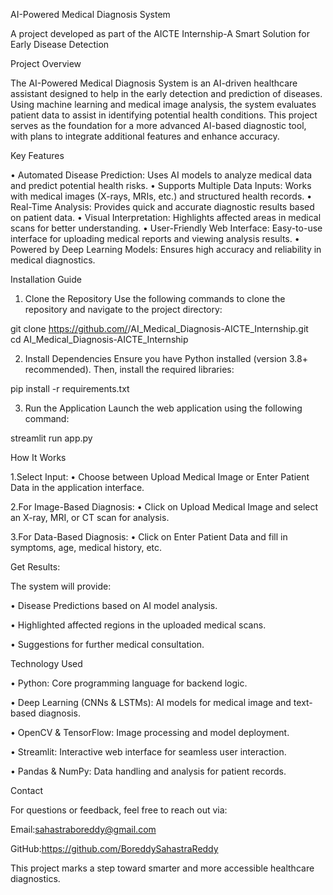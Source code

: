 AI-Powered Medical Diagnosis System

A project developed as part of the AICTE Internship-A Smart Solution for Early Disease Detection

Project Overview

The AI-Powered Medical Diagnosis System is an AI-driven healthcare assistant designed to help in the early detection and prediction of diseases. Using machine learning and medical image analysis, the system evaluates patient data to assist in identifying potential health conditions. This project serves as the foundation for a more advanced AI-based diagnostic tool, with plans to integrate additional features and enhance accuracy.

Key Features

•	Automated Disease Prediction: Uses AI models to analyze medical data and predict potential health risks.
•	Supports Multiple Data Inputs: Works with medical images (X-rays, MRIs, etc.) and structured health records.
•	Real-Time Analysis: Provides quick and accurate diagnostic results based on patient data.
•	Visual Interpretation: Highlights affected areas in medical scans for better understanding.
•	User-Friendly Web Interface: Easy-to-use interface for uploading medical reports and viewing analysis results.
•	Powered by Deep Learning Models: Ensures high accuracy and reliability in medical diagnostics.

Installation Guide

1. Clone the Repository
Use the following commands to clone the repository and navigate to the project directory:

git clone https://github.com/<your-username>/AI_Medical_Diagnosis-AICTE_Internship.git  
cd AI_Medical_Diagnosis-AICTE_Internship  
 
2. Install Dependencies
Ensure you have Python installed (version 3.8+ recommended). Then, install the required libraries:

pip install -r requirements.txt  

3. Run the Application
Launch the web application using the following command:

streamlit run app.py

How It Works

1.Select Input:
•	Choose between Upload Medical Image or Enter Patient Data in the application interface.

2.For Image-Based Diagnosis:
•	Click on Upload Medical Image and select an X-ray, MRI, or CT scan for analysis.

3.For Data-Based Diagnosis:
•	Click on Enter Patient Data and fill in symptoms, age, medical history, etc.

Get Results:

The system will provide:

•	Disease Predictions based on AI model analysis.

•	 Highlighted affected regions in the uploaded medical scans.

•	 Suggestions for further medical consultation.

Technology Used

•	Python: Core programming language for backend logic.

•	Deep Learning (CNNs & LSTMs): AI models for medical image and text-based diagnosis.

•	OpenCV & TensorFlow: Image processing and model deployment.

•	Streamlit: Interactive web interface for seamless user interaction.

•	Pandas & NumPy: Data handling and analysis for patient records.

Contact

For questions or feedback, feel free to reach out via:

Email:sahastraboreddy@gmail.com

GitHub:https://github.com/BoreddySahastraReddy

This project marks a step toward smarter and more accessible healthcare diagnostics.
